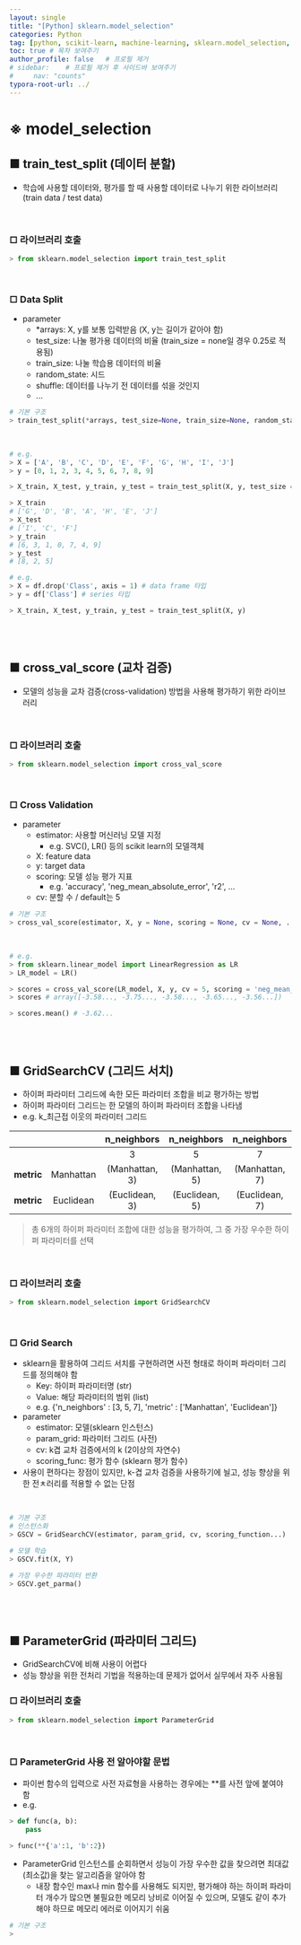 ```yaml
---
layout: single
title: "[Python] sklearn.model_selection"
categories: Python
tag: [python, scikit-learn, machine-learning, sklearn.model_selection, train_test_split, cross_val_score, grid-search-cv, parameter-grid]
toc: true # 목차 보여주기
author_profile: false   # 프로필 제거
# sidebar:    # 프로필 제거 후 사이드바 보여주기
#     nav: "counts"
typora-root-url: ../
---
```


# ※ model_selection

## ■ train_test_split (데이터 분할)
- 학습에 사용할 데이터와, 평가를 할 때 사용할 데이터로 나누기 위한 라이브러리 (train data / test data)

<br>

### □ 라이브러리 호출

```py
> from sklearn.model_selection import train_test_split
```

<br>

### □ Data Split
- parameter
  - *arrays: X, y를 보통 입력받음 (X, y는 길이가 같아야 함)
  - test_size: 나눌 평가용 데이터의 비율 (train_size = none일 경우 0.25로 적용됨)
  - train_size:  나눌 학습용 데이터의 비율
  - random_state: 시드
  - shuffle: 데이터를 나누기 전 데이터를 섞을 것인지
  - ...

```py
# 기본 구조
> train_test_split(*arrays, test_size=None, train_size=None, random_state=None, shuffle=True, ...)
```

<br>

```py
# e.g.
> X = ['A', 'B', 'C', 'D', 'E', 'F', 'G', 'H', 'I', 'J']
> y = [0, 1, 2, 3, 4, 5, 6, 7, 8, 9]

> X_train, X_test, y_train, y_test = train_test_split(X, y, test_size = 0.3, random_state = 10)

> X_train
# ['G', 'D', 'B', 'A', 'H', 'E', 'J']
> X_test
# ['I', 'C', 'F']
> y_train
# [6, 3, 1, 0, 7, 4, 9]
> y_test
# [8, 2, 5]
```

```py
# e.g.
> X = df.drop('Class', axis = 1) # data frame 타입
> y = df['Class'] # series 타입

> X_train, X_test, y_train, y_test = train_test_split(X, y)
```

<br>
<br>

## ■ cross_val_score (교차 검증)
- 모델의 성능을 교차 검증(cross-validation) 방법을 사용해 평가하기 위한 라이브러리

<br>

### □ 라이브러리 호출

```py
> from sklearn.model_selection import cross_val_score
```

<br>

### □ Cross Validation
- parameter
  - estimator: 사용할 머신러닝 모델 지정
    - e.g. SVC(), LR() 등의 scikit learn의 모델객체
  - X: feature data
  - y: target data
  - scoring: 모델 성능 평가 지표
    - e.g. 'accuracy', 'neg_mean_absolute_error', 'r2', ...
  - cv: 분할 수 / default는 5

```py
# 기본 구조
> cross_val_score(estimator, X, y = None, scoring = None, cv = None, ...)
```

<br>

```py
# e.g.
> from sklearn.linear_model import LinearRegression as LR
> LR_model = LR()

> scores = cross_val_score(LR_model, X, y, cv = 5, scoring = 'neg_mean_absolute_error')
> scores # array([-3.58..., -3.75..., -3.58..., -3.65..., -3.56...])

> scores.mean() # -3.62...
```

<br>
<br>

## ■ GridSearchCV (그리드 서치)
- 하이퍼 파라미터 그리드에 속한 모든 파라미터 조합을 비교 평가하는 방법
- 하이퍼 파라미터 그리드는 한 모델의 하이퍼 파라미터 조합을 나타냄
- e.g. k_최근접 이웃의 파라미터 그리드

|       |      | **n_neighbors** | **n_neighbors** | **n_neighbors** |
|:----------:|:---------:|:---------------:|:---------------:|:---------------:|
|       |          | 3               | 5               | 7               |
| **metric** | Manhattan | (Manhattan, 3)  | (Manhattan, 5)  | (Manhattan, 7)  |
| **metric** | Euclidean | (Euclidean, 3)  | (Euclidean, 5)  | (Euclidean, 7)  |

> 총 6개의 하이퍼 파라미터 조합에 대한 성능을 평가하여, 그 중 가장 우수한 하이퍼 파라미터를 선택

<br>

### □ 라이브러리 호출

```py
> from sklearn.model_selection import GridSearchCV
```

<br>

### □ Grid Search
- sklearn을 활용하여 그리드 서치를 구현하려면 사전 형태로 하이퍼 파라미터 그리드를 정의해야 함
  - Key: 하이퍼 파라미터명 (str)
  - Value: 해당 파라미터의 범위 (list)
  - e.g. {'n_neighbors' : [3, 5, 7], 'metric' : ['Manhattan', 'Euclidean']}
- parameter
  - estimator: 모델(sklearn 인스턴스)
  - param_grid: 파라미터 그리드 (사전)
  - cv: k겹 교차 검증에서의 k (2이상의 자연수)
  - scoring_func: 평가 함수 (sklearn 평가 함수)
- 사용이 편하다는 장점이 있지만, k-겹 교차 검증을 사용하기에 늴고, 성능 향상을 위한 전ㅊ러리를 적용할 수 없는 단점


<br>

```py
# 기본 구조
# 인스턴스화
> GSCV = GridSearchCV(estimator, param_grid, cv, scoring_function...)

# 모델 학습
> GSCV.fit(X, Y)

# 가장 우수한 파라미터 반환
> GSCV.get_parma()
```

<br>
<br>

## ■ ParameterGrid (파라미터 그리드)
- GridSearchCV에 비해 사용이 어렵다
- 성능 향상을 위한 전처리 기법을 적용하는데 문제가 없어서 실무에서 자주 사용됨

### □ 라이브러리 호출

```py
> from sklearn.model_selection import ParameterGrid
```

<br>

### □ ParameterGrid 사용 전 알아야할 문법
- 파이썬 함수의 입력으로 사전 자료형을 사용하는 경우에는 **를 사전 앞에 붙여야 함
- e.g. 

```py
> def func(a, b):
    pass

> func(**{'a':1, 'b':2})
```

- ParameterGrid 인스턴스를 순회하면서 성능이 가장 우수한 값을 찾으려면 최대값(최소값)을 찾는 알고리즘을 알아야 함
  - 내장 함수인 max나 min 함수를 사용해도 되지만, 평가해야 하는 하이퍼 파라미터 개수가 많으면 불필요한 메모리 낭비로 이어질 수 있으며, 모델도 같이 추가해야 하므로 메모리 에러로 이어지기 쉬움

```py
# 기본 구조
>
```